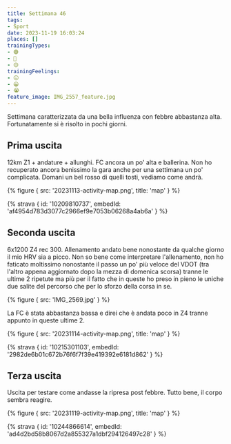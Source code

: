 ```yaml
---
title: Settimana 46
tags:
- Sport
date: 2023-11-19 16:03:24
places: []
trainingTypes:
- 🟢
- 🔴
- 🟡
trainingFeelings:
- 😐
- 😀
- 😭
feature_image: IMG_2557_feature.jpg
---
```


Settimana caratterizzata da una bella influenza con febbre abbastanza alta. Fortunatamente si è risolto in pochi giorni.

<!--more-->

## Prima uscita

12km Z1 + andature + allunghi. FC ancora un po' alta e ballerina.
Non ho recuperato ancora benissimo la gara anche per una settimana un po' complicata. Domani un bel rosso di quelli tosti, vediamo come andrà.

{% figure { src: '20231113-activity-map.png', title: 'map' } %}

{% strava { id: '10209810737', embedId: 'af4954d783d3077c2966ef9e7053b06268a4ab6a' } %}

## Seconda uscita

6x1200 Z4 rec 300.
Allenamento andato bene nonostante da qualche giorno il mio HRV sia a picco.
Non so bene come interpretare l'allenamento, non ho faticato moltissimo nonostante il passo un po' più veloce del VDOT (tra l'altro appena aggiornato dopo la mezza di domenica scorsa) tranne le ultime 2 ripetute ma più per il fatto che in queste ho preso in pieno le uniche due salite del percorso che per lo sforzo della corsa in se.

{% figure { src: 'IMG_2569.jpg' } %}

La FC è stata abbastanza bassa e direi che è andata poco in Z4 tranne appunto in queste ultime 2.

{% figure { src: '20231114-activity-map.png', title: 'map' } %}

{% strava { id: '10215301103', embedId: '2982de6b01c672b76f6f7f39e419392e6181d862' } %}

## Terza uscita

Uscita per testare come andasse la ripresa post febbre. Tutto bene, il corpo sembra reagire.

{% figure { src: '20231119-activity-map.png', title: 'map' } %}

{% strava { id: '10244866614', embedId: 'ad4d2bd58b8067d2a855327a1dbf294126497c28' } %}